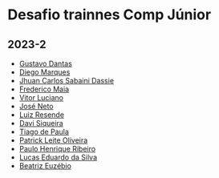 
# Desafio trainnes Comp Júnior
## 2023-2

<!--INSIRA SEU NOME E O SEU REPOSITÓRIO-->
<!--[Seunome](URL Repositório)-->
- [Gustavo Dantas](https://github.com/dantas15)
- [Diego Marques](https://github.com/diegomarqueszs)
- [Jhuan Carlos Sabaini Dassie](https://github.com/DJhuan)
- [Frederico Maia](https://github.com/FredMaia)
- [Vitor Luciano](https://github.com/Lucianov-TheFarmer)
- [José Neto](https://github.com/JoseJaan)
- [Luiz Resende](https://github.com/LuizPhillipResende)
- [Davi Siqueira](https://github.com/davisiqueira1)
- [Tiago de Paula](https://github.com/depaulatiago)
- [Patrick Leite Oliveira](https://github.com/PatrickLeite1301)
- [Paulo Henrique Ribeiro](https://github.com/paulohenrique64)
- [Lucas Eduardo da Silva](https://github.com/JackFrost01)
- [Beatriz Euzébio](https://github.com/beatrizoliveira9)